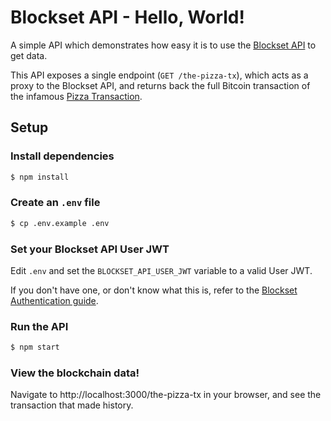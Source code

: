 # Blockset API - Hello, World!

A simple API which demonstrates how easy it is to use the [Blockset API](https://docs.blockset.com) to get data.

This API exposes a single endpoint (`GET /the-pizza-tx`), which acts as a proxy to the
Blockset API, and returns back the full Bitcoin transaction of the infamous
[Pizza Transaction](https://bitcoinpizzaindex.net/).

## Setup

### Install dependencies

```sh
$ npm install
```

### Create an `.env` file

```sh
$ cp .env.example .env
```

### Set your Blockset API User JWT

Edit `.env` and set the `BLOCKSET_API_USER_JWT` variable to a valid User JWT.

If you don't have one, or don't know what this is, refer to the [Blockset Authentication guide](https://docs.blockset.com/getting-started/authentication).

### Run the API

```sh
$ npm start
```

### View the blockchain data!

Navigate to http://localhost:3000/the-pizza-tx in your browser, and see the transaction that made history.
